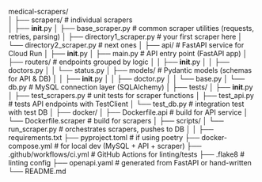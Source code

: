 medical-scrapers/                                                                                                                                                                            
│
├── scrapers/                   # individual scrapers                                                                                                                                        
│   ├── __init__.py
│   ├── base_scraper.py         # common scraper utilities (requests, retries, parsing)
│   ├── directory1_scraper.py   # your first scraper here
│   └── directory2_scraper.py   # next ones
│
├── api/                        # FastAPI service for Cloud Run
│   ├── __init__.py
│   ├── main.py                 # API entry point (FastAPI app)
│   ├── routers/                # endpoints grouped by logic
│   │   ├── __init__.py
│   │   ├── doctors.py
│   │   └── status.py
│   ├── models/                 # Pydantic models (schemas for API & DB)
│   │   ├── __init__.py
│   │   ├── doctor.py
│   │   └── base.py
│   └── db.py                   # MySQL connection layer (SQLAlchemy)
│
├── tests/
│   ├── __init__.py
│   ├── test_scrapers.py        # unit tests for scraper functions
│   ├── test_api.py             # tests API endpoints with TestClient
│   └── test_db.py              # integration test with test DB
│
├── docker/
│   ├── Dockerfile.api          # build for API service
│   └── Dockerfile.scraper      # build for scrapers
│
├── scripts/
│   └── run_scraper.py          # orchestrates scrapers, pushes to DB
│
│
├── requirements.txt
├── pyproject.toml              # if using poetry
├── docker-compose.yml          # for local dev (MySQL + API + scraper)
├── .github/workflows/ci.yml    # GitHub Actions for linting/tests
├── .flake8                     # linting config
├── openapi.yaml                # generated from FastAPI or hand-written
└── README.md
